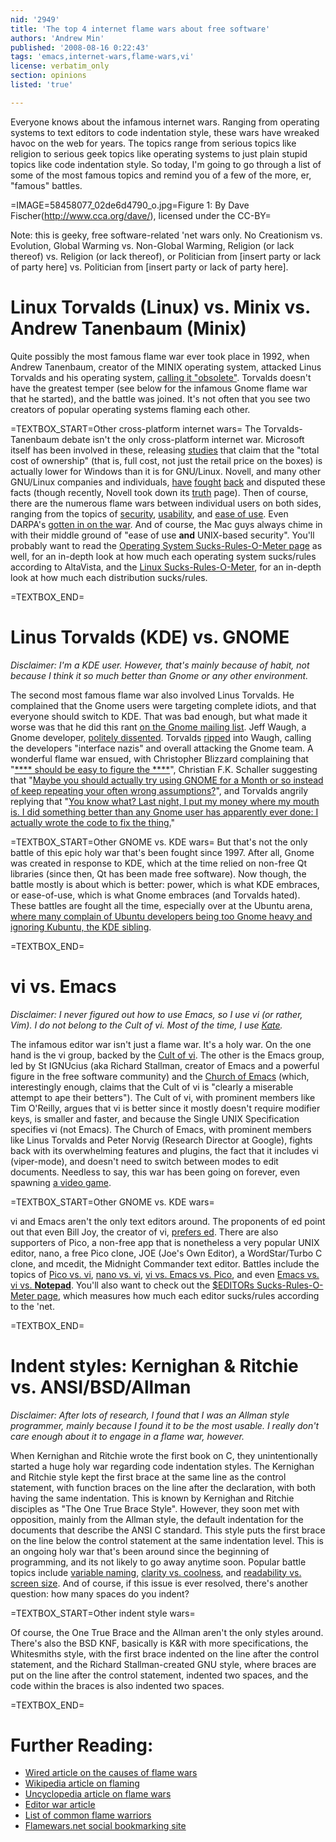 ```yaml
---
nid: '2949'
title: 'The top 4 internet flame wars about free software'
authors: 'Andrew Min'
published: '2008-08-16 0:22:43'
tags: 'emacs,internet-wars,flame-wars,vi'
license: verbatim_only
section: opinions
listed: 'true'

---
```

Everyone knows about the infamous internet wars. Ranging from operating systems to text editors to code indentation style, these wars have wreaked havoc on the web for years. The topics range from serious topics like religion to serious geek topics like operating systems to just plain stupid topics like code indentation style. So today, I'm going to go through a list of some of the most famous topics and remind you of a few of the more, er, "famous" battles.

=IMAGE=58458077_02de6d4790_o.jpg=Figure 1: By Dave Fischer(http://www.cca.org/dave/), licensed under the CC-BY=

<!--break-->

Note: this is geeky, free software-related 'net wars only. No Creationism vs. Evolution, Global Warming vs. Non-Global Warming, Religion (or lack thereof) vs. Religion (or lack thereof), or Politician from [insert party or lack of party here] vs. Politician from [insert party or lack of party here].

# Linux Torvalds (Linux) vs. Minix vs. Andrew Tanenbaum (Minix)

Quite possibly the most famous flame war ever took place in 1992, when Andrew Tanenbaum, creator of the MINIX operating system, attacked Linus Torvalds and his operating system, [calling it "obsolete"](http://www.educ.umu.se/~bjorn/mhonarc-files/obsolete/maillist.html). Torvalds doesn't have the greatest temper (see below for the infamous Gnome flame war that he started), and the battle was joined. It's not often that you see two creators of popular operating systems flaming each other. 

=TEXTBOX_START=Other cross-platform internet wars=
The Torvalds-Tanenbaum debate isn't the only cross-platform internet war. Microsoft itself has been involved in these, releasing [studies](http://www.microsoft.com/windowsserver/compare/linux/windows-server-tco.mspx) that claim that the "total cost of ownership" (that is, full cost, not just the retail price on the boxes) is actually lower for Windows than it is for GNU/Linux. Novell, and many other GNU/Linux companies and individuals, [have](http://www.theregister.co.uk/2004/10/22/linux_v_windows_security/) [fought](http://truthhappens.redhatmagazine.com/) [back](http://www.novell.com/linux/compare.html) and disputed these facts (though recently, Novell took down its [truth](http://www.novell.com/linux/truth/) page). Then of course, there are the numerous flame wars between individual users on both sides, ranging from the topics of [security](http://forum.notebookreview.com/showthread.php?t=38297), [usability](http://it.toolbox.com/blogs/locutus/linux-vs-windows-usability-17472), and [ease of use](http://forums.cnet.com/5208-6142_102-0.html?forumID=77&threadID=232693&start=0). Even DARPA's [gotten in on the war](http://web.archive.org/web/20020223155529/http://www.dyncorp-is.com/darpa/meetings/win98aug/wars.html). And of course, the Mac guys always chime in with their middle ground of "ease of use **and** UNIX-based security". You'll probably want to read the [Operating System Sucks-Rules-O-Meter page](http://srom.zgp.org/) as well, for an in-depth look at how much each operating system sucks/rules according to AltaVista, and the [Linux Sucks-Rules-O-Meter](http://bentham.k2.t.u-tokyo.ac.jp/media/linux-srom.html), for an in-depth look at how much each distribution sucks/rules.

=TEXTBOX_END=

# Linus Torvalds (KDE) vs. GNOME

_Disclaimer: I'm a KDE user. However, that's mainly because of habit, not because I think it so much better than Gnome or any other environment._

The second most famous flame war also involved Linus Torvalds. He complained that the Gnome users were targeting complete idiots, and that everyone should switch to KDE. That was bad enough, but what made it worse was that he did this rant [on the Gnome mailing list](http://mail.gnome.org/archives/usability/2005-December/msg00021.html). Jeff Waugh, a Gnome developer, [politely dissented](http://mail.gnome.org/archives/usability/2005-December/msg00020.html). Torvalds [ripped](http://mail.gnome.org/archives/usability/2005-December/msg00022.html) into Waugh, calling the developers "interface nazis" and overall attacking the Gnome team. A wonderful flame war ensued, with Christopher Blizzard complaining that "[**** should be easy to figure the ****](http://mail.gnome.org/archives/usability/2005-December/msg00026.html)", Christian F.K. Schaller suggesting that "[Maybe you should actually try using GNOME for a Month or so instead of 
keep repeating your often wrong assumptions?](https://lists.linux-foundation.org/pipermail/desktop_architects/2007-February/001123.html)", and Torvalds angrily replying that "[You know what? Last night, I put my money where my mouth is. I did something better than any Gnome user has apparently ever done: I actually wrote the code to fix the thing.](https://lists.linux-foundation.org/pipermail/desktop_architects/2007-February/001127.html)"


=TEXTBOX_START=Other GNOME vs. KDE wars=
But that's not the only battle of this epic holy war that's been fought since 1997. After all, Gnome was created in response to KDE, which at the time relied on non-free Qt libraries (since then, Qt has been made free software). Now though, the battle mostly is about which is better: power, which is what KDE embraces, or ease-of-use, which is what Gnome embraces (and Torvalds hated). These battles are fought all the time, especially over at the Ubuntu arena, [where many complain of Ubuntu developers being too Gnome heavy and ignoring Kubuntu, the KDE sibling](http://brainstorm.ubuntu.com/idea/478/).

=TEXTBOX_END=

# vi vs. Emacs

_Disclaimer: I never figured out how to use Emacs, so I use vi (or rather, Vim). I do not belong to the Cult of vi. Most of the time, I use [Kate](http://www.kate-editor.org/)._

The infamous editor war isn't just a flame war. It's a holy war. On the one hand is the vi group, backed by the [Cult of vi](http://web.archive.org/web/20071218182345/http://www.splange.freeserve.co.uk/misc/vi.html). The other is the Emacs group, led by St IGNUcius (aka Richard Stallman, creator of Emacs and a powerful figure in the free software community) and the [Church of Emacs](http://groups.google.com/group/alt.religion.emacs/topics) (which, interestingly enough, claims that the Cult of vi is "clearly a miserable attempt to ape their betters"). The Cult of vi, with prominent members like Tim O'Reilly, argues that vi is better since it mostly doesn't require modifier keys, is smaller and faster, and because the Single UNIX Specification specifies vi (not Emacs). The Church of Emacs, with prominent members like Linus Torvalds and Peter Norvig (Research Director at Google), fights back with its overwhelming features and plugins, the fact that it includes vi (viper-mode), and doesn't need to switch between modes to edit documents. Needless to say, this war has been going on forever, even spawning [a video game](http://wordwarvi.sourceforge.net/).

=TEXTBOX_START=Other GNOME vs. KDE wars=

vi and Emacs aren't the only text editors around. The proponents of ed point out that even Bill Joy, the creator of vi, [prefers ed](http://web.cecs.pdx.edu/~kirkenda/joy84.html). There are also supporters of Pico, a non-free app that is nonetheless a very popular UNIX editor, nano, a free Pico clone, JOE (Joe's Own Editor), a WordStar/Turbo C clone, and mcedit, the Midnight Commander text editor. Battles include the topics of [Pico vs. vi](http://www.guckes.net/pico/vs.vi.html), [nano vs. vi](http://www.linuxquestions.org/questions/general-10/nano-vs-vi-589300/), [vi vs. Emacs vs. Pico](http://monkey.org/openbsd/archive/misc/9909/msg00548.html), and even [Emacs vs. vi vs. **Notepad**](http://www.gamedev.net/community/forums/topic.asp?topic_id=159407&PageSize=25&WhichPage=1). You'll also want to check out the [$EDITORs Sucks-Rules-O-Meter page](http://www.tarunz.org/~vassilii/srom/), which measures how much each editor sucks/rules according to the 'net.

=TEXTBOX_END=

# Indent styles: Kernighan & Ritchie vs. ANSI/BSD/Allman

_Disclaimer: After lots of research, I found that I was an Allman style programmer, mainly because I found it to be the most usable. I really don't care enough about it to engage in a flame war, however._

When Kernighan and Ritchie wrote the first book on C, they unintentionally started a huge holy war regarding code indentation styles. The Kernighan and Ritchie style kept the first brace at the same line as the control statement, with function braces on the line after the declaration, with both having the same indentation. This is known by Kernighan and Ritchie disciples as "The One True Brace Style". However, they soon met with opposition, mainly from the Allman style, the default indentation for the documents that describe the ANSI C standard. This style puts the first brace on the line below the control statement at the same indentation level. This is an ongoing holy war that's been around since the beginning of programming, and its not likely to go away anytime soon. Popular battle topics include [variable naming](http://www.gamedev.net/community/forums/topic.asp?topic_id=446444), [clarity vs. coolness](http://joanmiro.blogspot.com/2007/06/k-slaves.html), and [readability vs. screen size](http://www.catchmyfame.com/2007/12/18/bracket-style-and-indenting-code/). And of course, if this issue is ever resolved, there's another question: how many spaces do you indent?

=TEXTBOX_START=Other indent style wars=

Of course, the One True Brace and the Allman aren't the only styles around. There's also the BSD KNF, basically is K&R with more specifications, the Whitesmiths style, with the first brace indented on the line after the control statement, and the Richard Stallman-created GNU style, where braces are put on the line after the control statement, indented two spaces, and the code within the braces is also indented two spaces. 

=TEXTBOX_END=

# Further Reading:

* [Wired article on the causes of flame wars](http://www.wired.com/science/discoveries/news/2006/02/70179)
* [Wikipedia article on flaming](http://en.wikipedia.org/wiki/Flaming_(Internet))
* [Uncyclopedia article on flame wars](http://uncyclopedia.org/wiki/Flame_War)
* [Editor war article](http://www.spiritus-temporis.com/editor-war/)
* [List of common flame warriors](http://www.flamewarriors.com/)
* [Flamewars.net social bookmarking site](http://www.flamewars.net/)